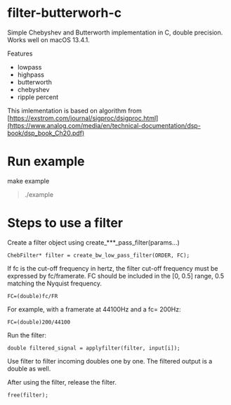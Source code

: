 # filter-butterworh-c
Simple Chebyshev and Butterworth implementation in C, double precision. Works well on macOS 13.4.1.

Features

 * lowpass
 * highpass
 * butterworth
 * chebyshev
 * ripple percent
   

This imlementation is based on algorithm from [https://exstrom.com/journal/sigproc/dsigproc.html](https://www.analog.com/media/en/technical-documentation/dsp-book/dsp_book_Ch20.pdf)

# Run example
make example
> ./example

# Steps to use a filter
Create a filter object using create_***_pass_filter(params...)

``` ChebFilter* filter = create_bw_low_pass_filter(ORDER, FC); ```

If fc is the cut-off frequency in hertz, the filter cut-off frequency must be expressed by fc/framerate. FC should be included in the [0, 0.5] range, 0.5 matching the Nyquist frequency.

```FC=(double)fc/FR```

For example, with a framerate at 44100Hz and a fc= 200Hz:

```FC=(double)200/44100```



Run the filter:

```double filtered_signal = applyfilter(filter, input[i]);```

Use filter to filter incoming doubles one by one. The filtered output is a double as well.

After using the filter, release the filter.

```free(filter);```

